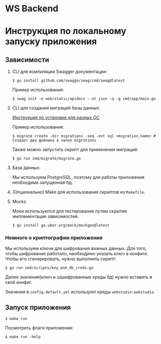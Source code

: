 # WS Backend

# Инструкция по локальному запуску приложения

## Зависимости
1. CLI для компиляции Swagger документации:
    ```shell
    $ go install github.com/swaggo/swag/cmd/swag@latest
    ```

    Пример использования:
    ```shell
    $ swag init -o web/static/apidocs --ot json -q -g cmd/app/main.go
    ```

2. CLI для создания миграций базы данных:

    [Инструкция по установке для разных ОС](https://github.com/golang-migrate/migrate/tree/master/cmd/migrate)
    
    Пример использования:
    ```shell
    $ migrate create -dir migrations -seq -ext sql <migration_name> # Создает два файлика в папке migrations
    ```

   Также можно запустить скрипт для применения миграций:
   ```shell
   $ go run cmd/migrate/migrate.go
   ```

3. База данных:

    Мы используем PostgreSQL, поэтому для работы приложения необходима запущенная бд.


4. (Опционально) Make для использования скриптов из `Makefile`.


5. Mocks

   Моки используются для тестирования путем скрытия имплементации зависимостей.
   
   ```shell
   $ go install go.uber.org/mock/mockgen@latest
   ```

### Немного о криптографии приложения
Мы используем ключи для шифрования важных данных. Для того, чтобы шифрование работало, необходимо указать ключ в конфиге.
Чтобы его сгенерировать, нужно выполнить скрипт:
```shell
$ go run cmd/scripts/key_and_db_creds.go
```

Далее значения(ключ и зашифрованные креды бд) нужно вставить в свой конфиг.

Значения в `config.default.yml` используют креды `webstudio:webstudio`.

## Запуск приложения
```shell
$ make run
```

Посмотреть флаги приложения:
```shell
$ make run -help
```